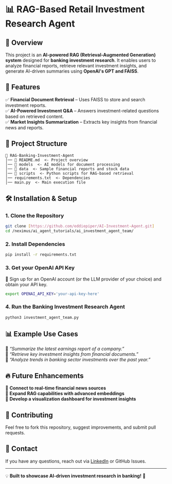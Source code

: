 # 📊 RAG-Based Retail Investment Research Agent

## 📌 Overview
This project is an **AI-powered RAG (Retrieval-Augmented Generation) system** designed for **banking investment research**. It enables users to analyze financial reports, retrieve relevant investment insights, and generate AI-driven summaries using **OpenAI's GPT and FAISS**.

## 🚀 Features
✅ **Financial Document Retrieval** – Uses FAISS to store and search investment reports.  
✅ **AI-Powered Investment Q&A** – Answers investment-related questions based on retrieved content.  
✅ **Market Insights Summarization** – Extracts key insights from financial news and reports.  

## 📂 Project Structure
```
📂 RAG-Banking-Investment-Agent
│── 📜 README.md  <- Project overview
│── 📂 models  <- AI models for document processing
│── 📂 data  <- Sample financial reports and stock data
│── 📂 scripts  <- Python scripts for RAG-based retrieval
│── requirements.txt  <- Dependencies
│── main.py  <- Main execution file
```

## 🛠️ Installation & Setup
### 1. Clone the Repository
```bash
git clone [https://github.com/eddiepiper/AI-Investment-Agent.git]
cd /neximus/ai_agent_tutorials/ai_investment_agent_team/
```
### 2️. Install Dependencies
```bash
pip install -r requirements.txt
```
### 3. Get your OpenAI API Key
🔹 Sign up for an OpenAI account (or the LLM provider of your choice) and obtain your API key. 
```bash
export OPENAI_API_KEY='your-api-key-here'
```
### 4.  Run the Banking Investment Research Agent
```bash
python3 investment_agent_team.py
```
## 📊 Example Use Cases
🔹 *“Summarize the latest earnings report of a company.”*  
🔹 *“Retrieve key investment insights from financial documents.”*  
🔹 *“Analyze trends in banking sector investments over the past year.”*  

## 🔥 Future Enhancements
🔹 **Connect to real-time financial news sources**  
🔹 **Expand RAG capabilities with advanced embeddings**  
🔹 **Develop a visualization dashboard for investment insights**  

## 🤝 Contributing
Feel free to fork this repository, suggest improvements, and submit pull requests. 

## 📢 Contact
If you have any questions, reach out via [LinkedIn](https://www.linkedin.com/in/edwardchiangwh/) or GitHub Issues.

---
💡 **Built to showcase AI-driven investment research in banking!** 🚀
